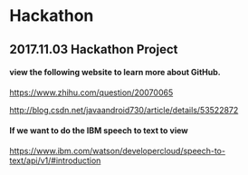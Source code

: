 # Hackathon
## 2017.11.03 Hackathon Project

#### view the following website to learn more about GitHub.

https://www.zhihu.com/question/20070065

http://blog.csdn.net/javaandroid730/article/details/53522872


#### If we want to do the IBM speech to text to view

https://www.ibm.com/watson/developercloud/speech-to-text/api/v1/#introduction
